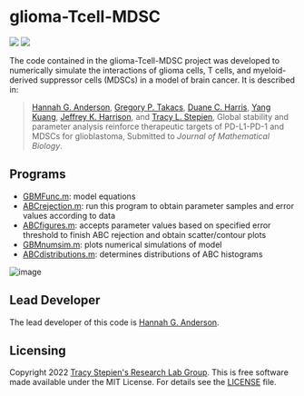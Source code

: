 # glioma-Tcell-MDSC

<a href="https://github.com/stepien-lab/glioma-Tcell-MDSC/"><img src="https://img.shields.io/badge/GitHub-stepien--lab%2Fglioma--Tcell--MDSC-blue" /></a> <a href="LICENSE"><img src="https://img.shields.io/badge/license-MIT-blue.svg" /></a>

The code contained in the glioma-Tcell-MDSC project was developed to numerically simulate the interactions of glioma cells, T cells, and myeloid-derived suppressor cells (MDSCs) in a model of brain cancer. It is described in:
>[Hannah G. Anderson](https://github.com/HannahGrace314), [Gregory P. Takacs](https://pharmacology.med.ufl.edu/profile/takacs-gregory/), [Duane C. Harris](https://search.asu.edu/profile/2524814), [Yang Kuang](https://math.la.asu.edu/~kuang/), [Jeffrey K. Harrison](https://pharmacology.med.ufl.edu/profile/harrison-jeffrey/), and [Tracy L. Stepien](https://github.com/tstepien/), Global stability and parameter analysis reinforce therapeutic targets of PD-L1-PD-1 and MDSCs for glioblastoma, Submitted to _Journal of Mathematical Biology_.

## Programs
+ [GBMFunc.m](GBMFunc.m): model equations
+ [ABCrejection.m](ABCrejection.m): run this program to obtain parameter samples and error values according to data
+ [ABCfigures.m](ABCfigures.m): accepts parameter values based on specified error threshold to finish ABC rejection and obtain scatter/contour plots
+ [GBMnumsim.m](GBMnumsim.m): plots numerical simulations of model
+ [ABCdistributions.m](ABCdistributions.m): determines distributions of ABC histograms

![image](https://user-images.githubusercontent.com/89090482/209017684-ac768527-f079-4604-a4ca-e719dde711b5.png)


## Lead Developer
The lead developer of this code is [Hannah G. Anderson](https://github.com/HannahGrace314).

## Licensing
Copyright 2022 [Tracy Stepien's Research Lab Group](https://github.com/stepien-lab/). This is free software made available under the MIT License. For details see the [LICENSE](LICENSE) file.
